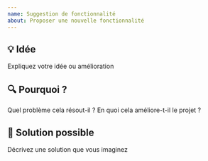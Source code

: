 ```yaml
---
name: Suggestion de fonctionnalité
about: Proposer une nouvelle fonctionnalité
---
```


## 💡 Idée

Expliquez votre idée ou amélioration

## 🔍 Pourquoi ?

Quel problème cela résout-il ? En quoi cela améliore-t-il le projet ?

## 🧩 Solution possible

Décrivez une solution que vous imaginez
